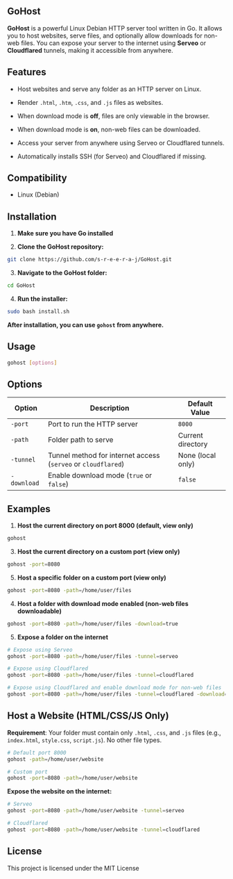 ## GoHost
**GoHost** is a powerful Linux Debian HTTP server tool written in Go. It allows you to host websites, serve files, and optionally allow downloads for non-web files. You can expose your server to the internet using **Serveo** or **Cloudflared** tunnels, making it accessible from anywhere.

## Features

- Host websites and serve any folder as an HTTP server on Linux.

- Render `.html`, `.htm`, `.css`, and `.js` files as websites.

- When download mode is **off**, files are only viewable in the browser.

- When download mode is **on**, non-web files can be downloaded.

- Access your server from anywhere using Serveo or Cloudflared tunnels.

- Automatically installs SSH (for Serveo) and Cloudflared if missing.

## Compatibility
- Linux (Debian)

## Installation
1. **Make sure you have Go installed**
   
2. **Clone the GoHost repository:**
   
```bash
git clone https://github.com/s-r-e-e-r-a-j/GoHost.git
```
3. **Navigate to the GoHost folder:**

```bash
cd GoHost
```

4. **Run the installer:**

```bash
sudo bash install.sh
```
 **After installation, you can use `gohost` from anywhere.**

## Usage

```bash
gohost [options]
```

## Options

| Option      | Description                                                   | Default Value     |
|-------------|---------------------------------------------------------------|-------------------|
| `-port`     | Port to run the HTTP server                                   | `8000`            |
| `-path`     | Folder path to serve                                          | Current directory |
| `-tunnel`   | Tunnel method for internet access (`serveo` or `cloudflared`) | None (local only) |
| `-download` | Enable download mode (`true` or `false`)                      | `false`           |

## Examples
1. **Host the current directory on port 8000 (default, view only)**
```bash
gohost
```
3. **Host the current directory on a custom port (view only)**
```bash
gohost -port=8080
```
5. **Host a specific folder on a custom port (view only)**
```bash
gohost -port=8080 -path=/home/user/files
```
4. **Host a folder with download mode enabled (non-web files downloadable)**
```bash
gohost -port=8080 -path=/home/user/files -download=true
```
5. **Expose a folder on the internet**
```bash
# Expose using Serveo 
gohost -port=8080 -path=/home/user/files -tunnel=serveo

# Expose using Cloudflared 
gohost -port=8080 -path=/home/user/files -tunnel=cloudflared

# Expose using Cloudflared and enable download mode for non-web files
gohost -port=8080 -path=/home/user/files -tunnel=cloudflared -download=true
```
## Host a Website (HTML/CSS/JS Only)

**Requirement**: Your folder must contain only `.html`, `.css`, and `.js` files
(e.g., `index.html`, `style.css`, `script.js`). No other file types.
```bash
# Default port 8000
gohost -path=/home/user/website

# Custom port
gohost -port=8080 -path=/home/user/website
```

**Expose the website on the internet:**
```bash
# Serveo
gohost -port=8080 -path=/home/user/website -tunnel=serveo

# Cloudflared
gohost -port=8080 -path=/home/user/website -tunnel=cloudflared
```
## License
This project is licensed under the MIT License
